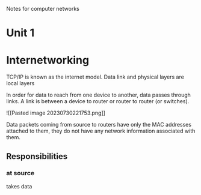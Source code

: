 Notes for computer networks 

# Unit 1 

# Internetworking

TCP/IP is known as the internet model. Data link and physical layers are local layers

In order for data to reach from one device to another, data passes through links. A link is between a device to router or router to router (or switches). 

![[Pasted image 20230730221753.png]]

Data packets coming from source to routers have only the MAC addresses attached to them, they do not have any network information associated with them.  

## Responsibilities 

### at source 
takes data